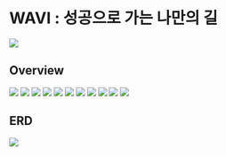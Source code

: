 # WAVI : 성공으로 가는 나만의 길
![](/assets/Brochure_B5_Back.png)
## Overview
![](/assets/1.png)
![](/assets/2.png)
![](/assets/3.png)
![](/assets/4.png)
![](/assets/5.png)
![](/assets/6.png)
![](/assets/7.png)
![](/assets/8.png)
![](/assets/9.png)
![](/assets/10.png)
![](/assets/11.png)
## ERD
![](/assets/erd.png)